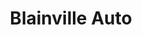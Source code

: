 ---
title: "Blainville Auto"
url: /blainville-sur-orne/blainville-auto/
shop: réparation de voitures
---
